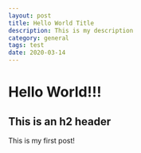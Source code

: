 ```yaml
---
layout: post
title: Hello World Title
description: This is my description
category: general
tags: test
date: 2020-03-14
---
```


# Hello World!!!

## This is an h2 header

This is my first post!
